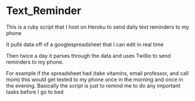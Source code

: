 # Text_Reminder

This is a ruby script that I host on Heroku to send daily text reminders to my phone

It pulls data off of a googlespreadsheet that I can edit in real time

Then twice a day it parses through the data and uses Twillio to send reminders to my phone.

For example if the spreadsheet had (take vitamins, email professor, and call mom) this would get texted to my phone once in the morning
and once in the evening. Basically the script is just to remind me to do any important tasks before I go to bed
